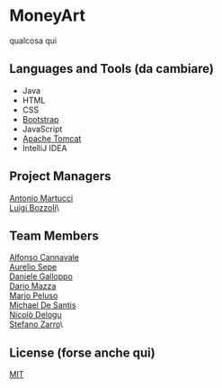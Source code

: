 # MoneyArt

qualcosa qui

## Languages and Tools (da cambiare)
+ Java
+ HTML
+ CSS
+ [Bootstrap](https://getbootstrap.com/)
+ JavaScript
+ [Apache Tomcat](http://tomcat.apache.org/)
+ IntelliJ IDEA

## Project Managers 
[Antonio Martucci](https://github.com/AntonioMartucci)\
[Luigi Bozzoli](https://github.com/luigi-bozzoli)\

## Team Members
[Alfonso Cannavale](https://github.com/alfcan)\
[Aurelio Sepe](https://github.com/AurySepe)\
[Daniele Galloppo](https://github.com/DG266)\
[Dario Mazza](https://github.com/xDaryamo)\
[Mario Peluso](https://github.com/MarioPeluso)\
[Michael De Santis](https://github.com/shoyll)\
[Nicolò Delogu](https://github.com/XJustUnluckyX)\
[Stefano Zarro](https://github.com/stepzar)\


## License (forse anche qui)
[MIT](https://choosealicense.com/licenses/mit/)
